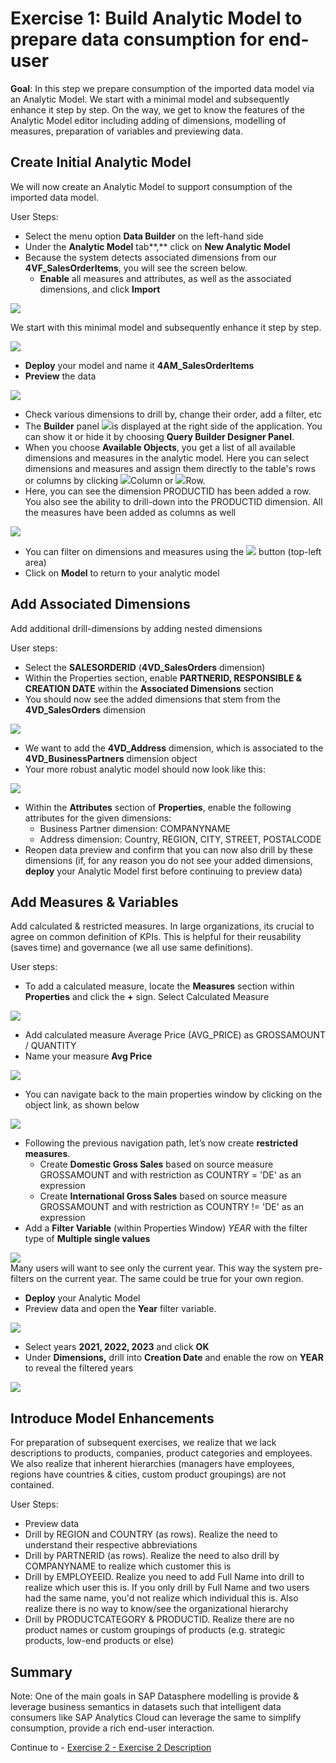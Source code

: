 # 

# Exercise 1: Build Analytic Model to prepare data consumption for end-user

**Goal**: In this step we prepare consumption of the imported data model via an Analytic Model. We start with a minimal model and subsequently enhance it step by step. On the way, we get to know the features of the Analytic Model editor including adding of dimensions, modelling of measures, preparation of variables and previewing data.

## Create Initial Analytic Model

We will now create an Analytic Model to support consumption of the imported data model.

User Steps:

-   Select the menu option **Data Builder** on the left-hand side
-   Under the **Analytic Model** tab\*\*,\*\* click on **New Analytic Model**
-   Because the system detects associated dimensions from our **4VF_SalesOrderItems**, you will see the screen below.
    -   **Enable** all measures and attributes, as well as the associated dimensions, and click **Import**

![](media/f7e27b3998798b8a4c9d74cd50059f96.png)

We start with this minimal model and subsequently enhance it step by step.

![](media/7d207fbeab53cbd8d37cec20fe28848e.png)

-   **Deploy** your model and name it **4AM_SalesOrderItems**
-   **Preview** the data

![](media/7fe2730f27132200b1e73c09a5563a64.png)

-   Check various dimensions to drill by, change their order, add a filter, etc
-   The **Builder** panel ![](media/acd718ea27982c9573ef49020840f9c1.png)is displayed at the right side of the application. You can show it or hide it by choosing **Query Builder Designer Panel**.
-   When you choose **Available Objects**, you get a list of all available dimensions and measures in the analytic model. Here you can select dimensions and measures and assign them directly to the table's rows or columns by clicking ![](media/7cdf02ef1f1fc62872287e4c403700da.png)Column or ![](media/8a01b48dd17bbbd968f3effdc7b8b319.png)Row.
-   Here, you can see the dimension PRODUCTID has been added a row. You also see the ability to drill-down into the PRODUCTID dimension. All the measures have been added as columns as well

![](media/aa14741a3acdada459f2d68f81927787.png)

-   You can filter on dimensions and measures using the ![](media/35c540e99672a162c9b1321d2ec4cd56.png) button (top-left area)
-   Click on **Model** to return to your analytic model

## Add Associated Dimensions

Add additional drill-dimensions by adding nested dimensions

User steps:

-   Select the **SALESORDERID** (**4VD_SalesOrders** dimension)
-   Within the Properties section, enable **PARTNERID, RESPONSIBLE & CREATION DATE** within the **Associated Dimensions** section
-   You should now see the added dimensions that stem from the **4VD_SalesOrders** dimension

![](media/516e49d65b42d31f120637a7d7254cb1.png)

-   We want to add the **4VD_Address** dimension, which is associated to the **4VD_BusinessPartners** dimension object
-   Your more robust analytic model should now look like this:

![](media/9b40e8559fdd329c5eff31f8f283f6b9.png)

-   Within the **Attributes** section of **Properties**, enable the following attributes for the given dimensions:
    -   Business Partner dimension: COMPANYNAME
    -   Address dimension: Country, REGION, CITY, STREET, POSTALCODE
-   Reopen data preview and confirm that you can now also drill by these dimensions (if, for any reason you do not see your added dimensions, **deploy** your Analytic Model first before continuing to preview data)

## Add Measures & Variables

Add calculated & restricted measures. In large organizations, its crucial to agree on common definition of KPIs. This is helpful for their reusability (saves time) and governance (we all use same definitions).

User steps:

-   To add a calculated measure, locate the **Measures** section within **Properties** and click the **+** sign. Select Calculated Measure

![](media/d21152bcc9058cac4fbc4a953bbd29b5.png)

-   Add calculated measure Average Price (AVG_PRICE) as GROSSAMOUNT / QUANTITY
-   Name your measure **Avg Price**

![](media/1550894b2d51f893439adbf52770ab3b.png)

-   You can navigate back to the main properties window by clicking on the object link, as shown below

![](media/2b01e176bee5cf7b7215a1b39fa127fe.png)

-   Following the previous navigation path, let’s now create **restricted measures**.
    -   Create **Domestic Gross Sales** based on source measure GROSSAMOUNT and with restriction as COUNTRY = 'DE' as an expression
    -   Create **International Gross Sales** based on source measure GROSSAMOUNT and with restriction as COUNTRY != 'DE' as an expression
-   Add a **Filter Variable** (within Properties Window) *YEAR* with the filter type of **Multiple single values**

![](media/2db949fc0c1dda668af857dffe3f4e2a.png)  
Many users will want to see only the current year. This way the system pre-filters on the current year. The same could be true for your own region.

-   **Deploy** your Analytic Model
-   Preview data and open the **Year** filter variable.

![](media/26f76cfa604c2ca94525b1730f6fda87.png)

-   Select years **2021, 2022, 2023** and click **OK**
-   Under **Dimensions,** drill into **Creation Date** and enable the row on **YEAR** to reveal the filtered years

![](media/e15014576b679911cbd8c14ff31bdd95.png)

## Introduce Model Enhancements

For preparation of subsequent exercises, we realize that we lack descriptions to products, companies, product categories and employees. We also realize that inherent hierarchies (managers have employees, regions have countries & cities, custom product groupings) are not contained.

User Steps:

-   Preview data
-   Drill by REGION and COUNTRY (as rows). Realize the need to understand their respective abbreviations
-   Drill by PARTNERID (as rows). Realize the need to also drill by COMPANYNAME to realize which customer this is
-   Drill by EMPLOYEEID. Realize you need to add Full Name into drill to realize which user this is. If you only drill by Full Name and two users had the same name, you'd not realize which individual this is. Also realize there is no way to know/see the organizational hierarchy
-   Drill by PRODUCTCATEGORY & PRODUCTID. Realize there are no product names or custom groupings of products (e.g. strategic products, low-end products or else)

## Summary

Note: One of the main goals in SAP Datasphere modelling is provide & leverage business semantics in datasets such that intelligent data consumers like SAP Analytics Cloud can leverage the same to simplify consumption, provide a rich end-user interaction.

Continue to - [Exercise 2 - Exercise 2 Description](../ex2/README.md)
